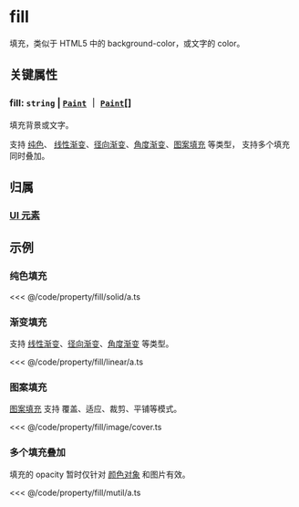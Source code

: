 <script setup>
import Case from '/component/Case.vue'
</script>

# fill

填充，类似于 HTML5 中的 background-color，或文字的 color。

<case name="Fill"  editor=false></case>

## 关键属性

### fill: `string` | [`Paint`](../interface/ui/Paint) ｜ [`Paint`](../interface/ui/Paint.md)[]

填充背景或文字。

支持 [纯色](/reference/UI/paint/solid.md)、 [线性渐变](/reference/UI/paint/linear.md)、[径向渐变](/reference/UI/paint/radial.md)、[角度渐变](/reference/UI/paint/angular.md)、[图案填充](/reference/UI/paint/image.md) 等类型， 支持多个填充同时叠加。

## 归属

### [UI 元素](/reference/display/UI.md)

## 示例

<case name="Fill" index=0  editor=false></case>

### 纯色填充

<<< @/code/property/fill/solid/a.ts

<case name="Fill" index=1 editor=false></case>

### 渐变填充

支持 [线性渐变](./paint/linear.md)、[径向渐变](./paint/radial.md)、[角度渐变](./paint/angular.md) 等类型。

<<< @/code/property/fill/linear/a.ts

<case name="Fill" index=5 editor=false></case>

### 图案填充

[图案填充](./paint/image.md) 支持 覆盖、适应、裁剪、平铺等模式。

<<< @/code/property/fill/image/cover.ts

<case name="Fill" index=4  editor=false></case>

### 多个填充叠加

填充的 opacity 暂时仅针对 [颜色对象](/reference/interface/ui/Color.md#rgb) 和图片有效。

<<< @/code/property/fill/mutil/a.ts
